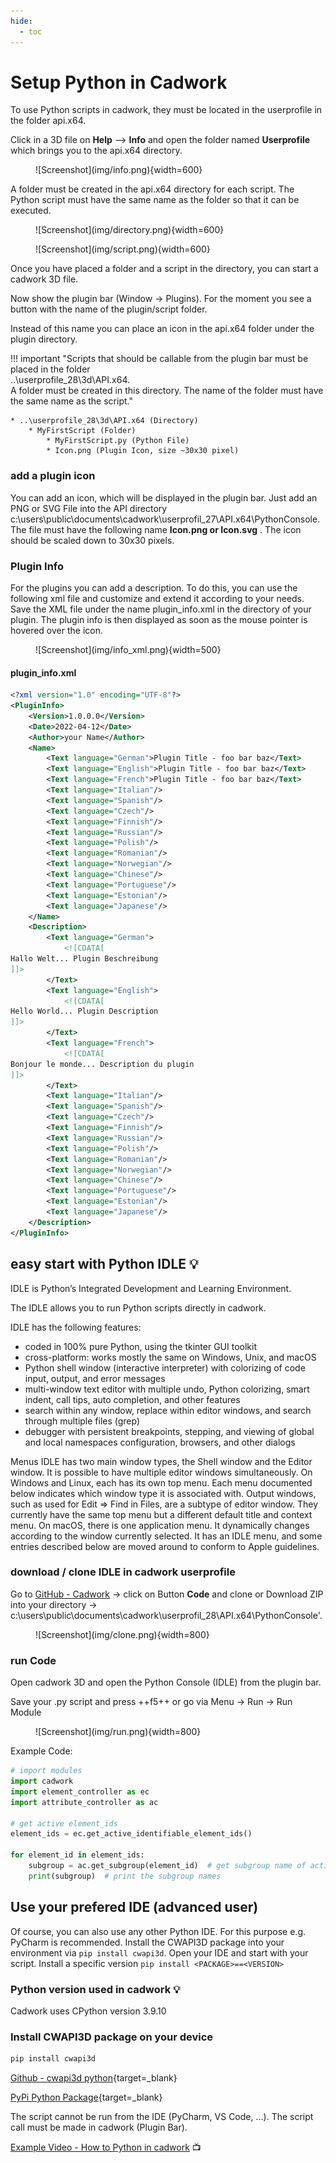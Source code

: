 ```yaml
---
hide:
  - toc
---
```


# Setup Python in Cadwork

To use Python scripts in cadwork, they must be located in the userprofile in the folder api.x64.

Click in a 3D file on **Help** --> **Info** and open the folder named **Userprofile** which brings you to the api.x64 directory.

<figure markdown="1">
![Screenshot](img/info.png){width=600}
</figure>

A folder must be created in the api.x64 directory for each script. The Python script must have the same name as the folder so that it can be executed.

<figure markdown="1">
![Screenshot](img/directory.png){width=600}
</figure>

<figure markdown="1">
![Screenshot](img/script.png){width=600}
</figure>

Once you have placed a folder and a script in the directory, you can start a cadwork 3D file.

Now show the plugin bar (Window -> Plugins). For the moment you see a button with the name of the plugin/script folder.

Instead of this name you can place an icon in the api.x64 folder under the plugin directory.

!!! important "Scripts that should be callable from the plugin bar must be placed in the folder<br> ..\userprofile_28\3d\API.x64. <br>A folder must be created in this directory. The name of the folder must have the same name as the script."

    * ..\userprofile_28\3d\API.x64 (Directory)
        * MyFirstScript (Folder)
            * MyFirstScript.py (Python File)
            * Icon.png (Plugin Icon, size ~30x30 pixel)

### add a plugin icon

You can add an icon, which will be displayed in the plugin bar.
Just add an PNG or SVG File into the API directory c:\users\public\documents\cadwork\userprofil_27\API.x64\PythonConsole. The file must have the following name **Icon.png or Icon.svg** . The icon should be scaled down to 30x30 pixels.

### Plugin Info

For the plugins you can add a description. To do this, you can use the following xml file and customize and extend it according to your needs.
Save the XML file under the name plugin_info.xml in the directory of your plugin.
The plugin info is then displayed as soon as the mouse pointer is hovered over the icon.

<figure markdown="1">
![Screenshot](img/info_xml.png){width=500}
</figure>

#### plugin_info.xml

```xml
<?xml version="1.0" encoding="UTF-8"?>
<PluginInfo>
    <Version>1.0.0.0</Version>
    <Date>2022-04-12</Date>
    <Author>your Name</Author>
    <Name>
        <Text language="German">Plugin Title - foo bar baz</Text>
        <Text language="English">Plugin Title - foo bar baz</Text>
        <Text language="French">Plugin Title - foo bar baz</Text>
        <Text language="Italian"/>
        <Text language="Spanish"/>
        <Text language="Czech"/>
        <Text language="Finnish"/>
        <Text language="Russian"/>
        <Text language="Polish"/>
        <Text language="Romanian"/>
        <Text language="Norwegian"/>
        <Text language="Chinese"/>
        <Text language="Portuguese"/>
        <Text language="Estonian"/>
        <Text language="Japanese"/>
    </Name>
    <Description>
        <Text language="German">
            <![CDATA[
Hallo Welt... Plugin Beschreibung
]]>
        </Text>
        <Text language="English">
            <![CDATA[
Hello World... Plugin Description
]]>
        </Text>
        <Text language="French">
            <![CDATA[
Bonjour le monde... Description du plugin
]]>
        </Text>
        <Text language="Italian"/>
        <Text language="Spanish"/>
        <Text language="Czech"/>
        <Text language="Finnish"/>
        <Text language="Russian"/>
        <Text language="Polish"/>
        <Text language="Romanian"/>
        <Text language="Norwegian"/>
        <Text language="Chinese"/>
        <Text language="Portuguese"/>
        <Text language="Estonian"/>
        <Text language="Japanese"/>
    </Description>
</PluginInfo>
```

## easy start with Python IDLE :bulb:

IDLE is Python’s Integrated Development and Learning Environment.

The IDLE allows you to run Python scripts directly in cadwork.

IDLE has the following features:

* coded in 100% pure Python, using the tkinter GUI toolkit
* cross-platform: works mostly the same on Windows, Unix, and macOS
* Python shell window (interactive interpreter) with colorizing of code input, output, and error messages
* multi-window text editor with multiple undo, Python colorizing, smart indent, call tips, auto completion, and other features
* search within any window, replace within editor windows, and search through multiple files (grep)
* debugger with persistent breakpoints, stepping, and viewing of global and local namespaces
  configuration, browsers, and other dialogs

Menus
IDLE has two main window types, the Shell window and the Editor window. It is possible to have multiple editor windows simultaneously. On Windows and Linux, each has its own top menu. Each menu documented below indicates which window type it is associated with.
Output windows, such as used for Edit => Find in Files, are a subtype of editor window. They currently have the same top menu but a different default title and context menu.
On macOS, there is one application menu. It dynamically changes according to the window currently selected. It has an IDLE menu, and some entries described below are moved around to conform to Apple guidelines.

### download / clone IDLE in cadwork userprofile

Go to [GitHub - Cadwork](https://github.com/CadworkMontreal/PythonConsole) -> click on Button **Code** and clone or Download ZIP into your directory -> c:\users\public\documents\cadwork\userprofil_28\API.x64\PythonConsole'.

<figure markdown="1">
![Screenshot](img/clone.png){width=800}
</figure>

### run Code

Open cadwork 3D and open the Python Console (IDLE) from the plugin bar.

Save your .py script and press ++f5++ or go via Menu -> Run -> Run Module

<figure markdown="1">
![Screenshot](img/run.png){width=800}
</figure>

Example Code:

```python
# import modules
import cadwork
import element_controller as ec
import attribute_controller as ac

# get active element_ids
element_ids = ec.get_active_identifiable_element_ids()

for element_id in element_ids:
    subgroup = ac.get_subgroup(element_id)  # get subgroup name of active element_ids
    print(subgroup)  # print the subgroup names
```

## Use your prefered IDE (advanced user)

Of course, you can also use any other Python IDE.
For this purpose e.g. PyCharm is recommended.
Install the CWAPI3D package into your environment via ```pip install cwapi3d```. Open your IDE and start with your script.
Install a specific version ```pip install <PACKAGE>==<VERSION>```

### Python version used in cadwork :bulb:  <br>

Cadwork uses CPython version 3.9.10

### Install CWAPI3D package on your device

```bash
pip install cwapi3d
```

[Github - cwapi3d python](https://github.com/cwapi3d/cwapi3dpython){target=_blank}

[PyPi Python Package](https://pypi.org/project/cwapi3d/){target=_blank}

The script cannot be run from the IDE (PyCharm, VS Code, ...). The script call must be made in cadwork (Plugin Bar).

[Example Video - How to Python in cadwork](videos.md#Videos) :tv: <br>





